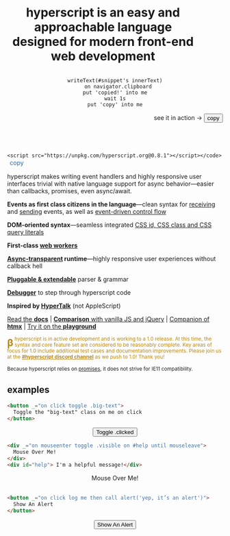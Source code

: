 
<header id="intro-to-hyperscript">

# hyperscript is an easy and approachable language designed for modern front-end web development

<div id="sample">

<pre _="
  on mouseenter queue none
    repeat until event mouseleave
      transition #sample-tip's transform to 'translateX(-2ch)' using 'all 500ms ease-out'
      transition #sample-tip's transform to initial            using 'all 500ms ease-in'
"><code id="snippet" class="lang-hyperscript">writeText(#snippet's innerText)
  on navigator.clipboard
put 'copied!' into me
wait 1s
put 'copy' into me</code></pre>

<p style="text-align: right">
<span id="sample-tip">see it in action &rarr;</span>
<button class="btn primary" style="margin: auto" _="on click
writeText(#snippet's innerText) on navigator.clipboard
put 'copied!' into me
wait 1s
put 'copy' into me">
copy
</button>

</div>
</header>


`<script src="https://unpkg.com/hyperscript.org@0.8.1"></script></code>`
<button style="font:inherit; background: none; border: none; color: #3465a4"
_="on click
writeText(my previousElementSibling's innerText) on navigator.clipboard
put 'copied!' into me
wait 2s
put 'copy' into me">copy</button>

hyperscript makes writing event handlers and highly responsive user interfaces
trivial with native language support for async behavior&mdash;easier than
callbacks, promises, even async/await.

<div id="features">

* **Events as first class citizens in the language**&mdash;clean syntax for
  [receiving](/features/on) and [sending](/commands/send) events, as well as
  [event-driven control flow](docs/#event-control-flow)
* **DOM-oriented syntax**&mdash;seamless integrated [CSS id, CSS class and CSS
  query literals](https://hyperscript.org/expressions/#css)
* **First-class [web workers](/docs#workers)**
* **[Async-transparent](/docs#async) runtime**&mdash;highly responsive user
  experiences without callback hell
* **[Pluggable & extendable](/docs/#extending)** parser & grammar
* **[Debugger](/docs#debugging)** to step through hyperscript code
* **Inspired by [HyperTalk](https://hypercard.org/HyperTalk%20Reference%202.4.pdf)**
  (not AppleScript)
</div>

[Read the **docs**](/docs) |
[**Comparison** with vanilla JS and jQuery](/comparison) |
[Companion of **htmx**](https://htmx.org) |
[Try it on the **playground**](/playground)

<small style="color: darkgoldenrod;">
<b style="font-size: 2em; padding: 4px .2ch 0 0; line-height: 1; float: left">β</b>
hyperscript is in active development and is working to a 1.0 release. At this
time, the syntax and core feature set are considered to be reasonably complete.
Key areas of focus for 1.0 include additional test cases and documentation
improvements. Please join us at the
<a style="color: darkgoldenrod;font-weight: bold" href="https://htmx.org/discord">#hyperscript discord channel</a>
as we push to 1.0! Thank you!</p>
</small>

 <small>Because hyperscript relies on
[promises](https://caniuse.com/?search=Promise), it does not strive for IE11
compatibility.</small>

<style>
#intro-to-hyperscript {
  display: flex;
  position: relative;
  flex-flow: row wrap;
  justify-content: stretch;
  align-items: center;
}

#intro-to-hyperscript h1 {
  flex: 4 6 18ch;
  margin-right: 2em;
}

#intro-to-hyperscript #sample {
  flex: 1 0 max-content;
}

#sample-tip {
  display: inline-block;
}

#features ul {
  padding-left: 0;
  list-style: none;
  column-width: 40ch;
  column-gap: 2em;
  margin-bottom: -1em;
}

#features li {
  display: inline-block;
  margin-bottom: 1em;
}

.example {
  margin: .5em auto;
  text-align: center;
}
</style>

## examples

```html
<button _="on click toggle .big-text">
  Toggle the "big-text" class on me on click
</button>
```

<div class="example">
<style>
button {
  transition: all 300ms ease-in;
}
button.big-text {
  font-size: 2em;
}
</style>
<button class="btn primary" _="on click toggle .big-text">
  Toggle .clicked
</button>
</div>

```html
<div _="on mouseenter toggle .visible on #help until mouseleave">
  Mouse Over Me!
</div>
<div id="help"> I'm a helpful message!</div>

```

<div class="example">
<style>
#help {
  opacity: 0;
}
#help.visible {
  opacity: 1;
  transition: opacity 200ms ease-in;
}
</style>
<div _="on mouseenter toggle .visible on #help until mouseleave">
  Mouse Over Me!
</div>
<div id="help"> I'm a helpful message!</div>
</div>

```html
<button _="on click log me then call alert('yep, it’s an alert')">
  Show An Alert
</button>
```

<div class="example">
<button class="btn primary" _="
  on click
    log me then call alert('yep, it\'s an alert - check the console...')">
  Show An Alert
</button>
</div>
